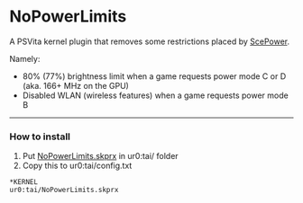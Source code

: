 # NoPowerLimits

A PSVita kernel plugin that removes some restrictions placed by [ScePower](https://docs.vitasdk.org/group__ScePowerUser.html#ga9c95226b6af51ff89c04b61ee1fe01da).

Namely:
- 80% (77%) brightness limit when a game requests power mode C or D (aka. 166+ MHz on the GPU)
- Disabled WLAN (wireless features) when a game requests power mode B

___
### How to install
1. Put [NoPowerLimits.skprx](https://github.com/Electry/NoPowerLimitsVita/releases) in ur0:tai/ folder
2. Copy this to ur0:tai/config.txt
```
*KERNEL
ur0:tai/NoPowerLimits.skprx
```
